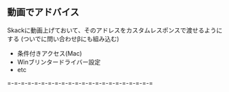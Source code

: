 
## 動画でアドバイス

Skackに動画上げておいて、そのアドレスをカスタムレスポンスで渡せるようにする
(ついでに問い合わせβにも組み込む)

- 条件付きアクセス(Mac)
- Winブリンタードライバー設定
- etc

=-=-=-=-=-=-=-=-=-=-=-=-=-=-=-=-=-=-=-=-=-=
